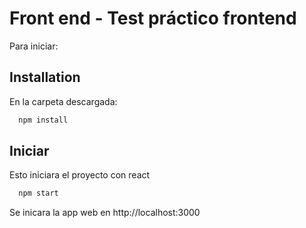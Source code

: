 
# Front end - Test práctico frontend 

Para iniciar:
## Installation

En la carpeta descargada:

```bash
  npm install 
```
    
## Iniciar
Esto iniciara el proyecto con react

```bash
  npm start
```
Se inicara la app web en http://localhost:3000
